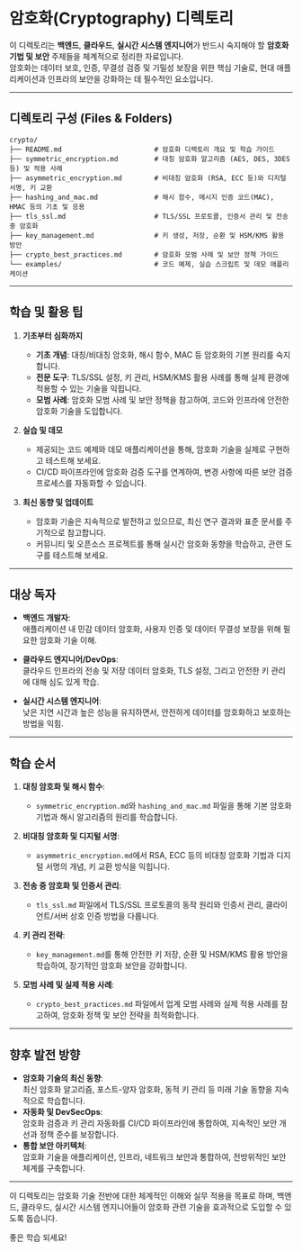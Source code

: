 # 암호화(Cryptography) 디렉토리

이 디렉토리는 **백엔드**, **클라우드**, **실시간 시스템 엔지니어**가 반드시 숙지해야 할 **암호화 기법 및 보안** 주제들을 체계적으로 정리한 자료입니다.  
암호화는 데이터 보호, 인증, 무결성 검증 및 기밀성 보장을 위한 핵심 기술로, 현대 애플리케이션과 인프라의 보안을 강화하는 데 필수적인 요소입니다.

---

## 디렉토리 구성 (Files & Folders)

```plaintext
crypto/
├── README.md                       # 암호화 디렉토리 개요 및 학습 가이드
├── symmetric_encryption.md         # 대칭 암호화 알고리즘 (AES, DES, 3DES 등) 및 적용 사례
├── asymmetric_encryption.md        # 비대칭 암호화 (RSA, ECC 등)와 디지털 서명, 키 교환
├── hashing_and_mac.md              # 해시 함수, 메시지 인증 코드(MAC), HMAC 등의 기초 및 응용
├── tls_ssl.md                      # TLS/SSL 프로토콜, 인증서 관리 및 전송 중 암호화
├── key_management.md               # 키 생성, 저장, 순환 및 HSM/KMS 활용 방안
├── crypto_best_practices.md        # 암호화 모범 사례 및 보안 정책 가이드
└── examples/                       # 코드 예제, 실습 스크립트 및 데모 애플리케이션
```

---

## 학습 및 활용 팁

1. **기초부터 심화까지**  
   - **기초 개념**: 대칭/비대칭 암호화, 해시 함수, MAC 등 암호화의 기본 원리를 숙지합니다.
   - **전문 도구**: TLS/SSL 설정, 키 관리, HSM/KMS 활용 사례를 통해 실제 환경에 적용할 수 있는 기술을 익힙니다.
   - **모범 사례**: 암호화 모범 사례 및 보안 정책을 참고하여, 코드와 인프라에 안전한 암호화 기술을 도입합니다.

2. **실습 및 데모**  
   - 제공되는 코드 예제와 데모 애플리케이션을 통해, 암호화 기술을 실제로 구현하고 테스트해 보세요.
   - CI/CD 파이프라인에 암호화 검증 도구를 연계하여, 변경 사항에 따른 보안 검증 프로세스를 자동화할 수 있습니다.

3. **최신 동향 및 업데이트**  
   - 암호화 기술은 지속적으로 발전하고 있으므로, 최신 연구 결과와 표준 문서를 주기적으로 참고합니다.
   - 커뮤니티 및 오픈소스 프로젝트를 통해 실시간 암호화 동향을 학습하고, 관련 도구를 테스트해 보세요.

---

## 대상 독자

- **백엔드 개발자**:  
  애플리케이션 내 민감 데이터 암호화, 사용자 인증 및 데이터 무결성 보장을 위해 필요한 암호화 기술 이해.
  
- **클라우드 엔지니어/DevOps**:  
  클라우드 인프라의 전송 및 저장 데이터 암호화, TLS 설정, 그리고 안전한 키 관리에 대해 심도 있게 학습.
  
- **실시간 시스템 엔지니어**:  
  낮은 지연 시간과 높은 성능을 유지하면서, 안전하게 데이터를 암호화하고 보호하는 방법을 익힘.

---

## 학습 순서

1. **대칭 암호화 및 해시 함수**:  
   - `symmetric_encryption.md`와 `hashing_and_mac.md` 파일을 통해 기본 암호화 기법과 해시 알고리즘의 원리를 학습합니다.
   
2. **비대칭 암호화 및 디지털 서명**:  
   - `asymmetric_encryption.md`에서 RSA, ECC 등의 비대칭 암호화 기법과 디지털 서명의 개념, 키 교환 방식을 익힙니다.
   
3. **전송 중 암호화 및 인증서 관리**:  
   - `tls_ssl.md` 파일에서 TLS/SSL 프로토콜의 동작 원리와 인증서 관리, 클라이언트/서버 상호 인증 방법을 다룹니다.
   
4. **키 관리 전략**:  
   - `key_management.md`를 통해 안전한 키 저장, 순환 및 HSM/KMS 활용 방안을 학습하여, 장기적인 암호화 보안을 강화합니다.
   
5. **모범 사례 및 실제 적용 사례**:  
   - `crypto_best_practices.md` 파일에서 업계 모범 사례와 실제 적용 사례를 참고하여, 암호화 정책 및 보안 전략을 최적화합니다.

---

## 향후 발전 방향

- **암호화 기술의 최신 동향**:  
  최신 암호화 알고리즘, 포스트-양자 암호화, 동적 키 관리 등 미래 기술 동향을 지속적으로 학습합니다.
- **자동화 및 DevSecOps**:  
  암호화 검증과 키 관리 자동화를 CI/CD 파이프라인에 통합하여, 지속적인 보안 개선과 정책 준수를 보장합니다.
- **통합 보안 아키텍처**:  
  암호화 기술을 애플리케이션, 인프라, 네트워크 보안과 통합하여, 전방위적인 보안 체계를 구축합니다.

---

이 디렉토리는 암호화 기술 전반에 대한 체계적인 이해와 실무 적용을 목표로 하며, 백엔드, 클라우드, 실시간 시스템 엔지니어들이 암호화 관련 기술을 효과적으로 도입할 수 있도록 돕습니다. 

좋은 학습 되세요!